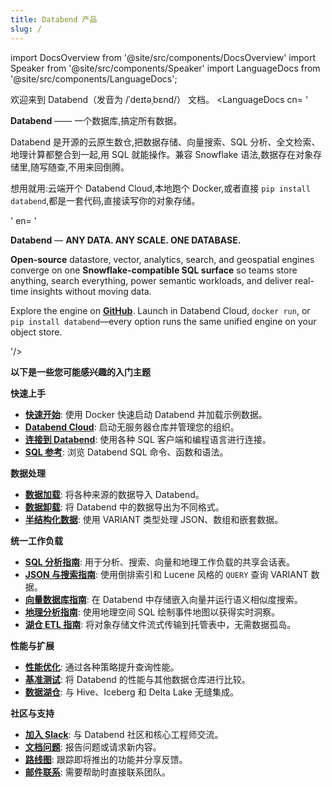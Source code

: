 ```yaml
---
title: Databend 产品
slug: /
---
```


import DocsOverview from '@site/src/components/DocsOverview'
import Speaker from '@site/src/components/Speaker'
import LanguageDocs from '@site/src/components/LanguageDocs';

欢迎来到 Databend（发音为 /ˈdeɪtəˌbɛnd/）<Speaker /> 文档。
<LanguageDocs
cn=
'

**Databend** —— 一个数据库,搞定所有数据。

Databend 是开源的云原生数仓,把数据存储、向量搜索、SQL 分析、全文检索、地理计算都整合到一起,用 SQL 就能操作。兼容 Snowflake 语法,数据存在对象存储里,随写随查,不用来回倒腾。

想用就用:云端开个 Databend Cloud,本地跑个 Docker,或者直接 `pip install databend`,都是一套代码,直接读写你的对象存储。

'
en=
'

**Databend** — **ANY DATA. ANY SCALE. ONE DATABASE.**

**Open-source** datastore, vector, analytics, search, and geospatial engines converge on one **Snowflake-compatible SQL surface** so teams store anything, search everything, power semantic workloads, and deliver real-time insights without moving data.

Explore the engine on [**GitHub**](https://github.com/databendlabs/databend). Launch in Databend Cloud, `docker run`, or `pip install databend`—every option runs the same unified engine on your object store.

'/>

<DocsOverview />

**以下是一些您可能感兴趣的入门主题**

**快速上手**
- **[快速开始](/guides/deploy/quickstart)**: 使用 Docker 快速启动 Databend 并加载示例数据。
- **[Databend Cloud](/guides/cloud)**: 启动无服务器仓库并管理您的组织。
- **[连接到 Databend](/guides/sql-clients)**: 使用各种 SQL 客户端和编程语言进行连接。
- **[SQL 参考](/sql)**: 浏览 Databend SQL 命令、函数和语法。

**数据处理**
- **[数据加载](/guides/load-data)**: 将各种来源的数据导入 Databend。
- **[数据卸载](/guides/unload-data)**: 将 Databend 中的数据导出为不同格式。
- **[半结构化数据](/sql/sql-functions/semi-structured-functions)**: 使用 VARIANT 类型处理 JSON、数组和嵌套数据。

**统一工作负载**
- **[SQL 分析指南](/guides/query/sql-analytics)**: 用于分析、搜索、向量和地理工作负载的共享会话表。
- **[JSON 与搜索指南](/guides/query/json-search)**: 使用倒排索引和 Lucene 风格的 `QUERY` 查询 VARIANT 数据。
- **[向量数据库指南](/guides/query/vector-db)**: 在 Databend 中存储嵌入向量并运行语义相似度搜索。
- **[地理分析指南](/guides/query/geo-analytics)**: 使用地理空间 SQL 绘制事件地图以获得实时洞察。
- **[湖仓 ETL 指南](/guides/query/lakehouse-etl)**: 将对象存储文件流式传输到托管表中，无需数据孤岛。

**性能与扩展**
- **[性能优化](/guides/performance)**: 通过各种策略提升查询性能。
- **[基准测试](/guides/benchmark)**: 将 Databend 的性能与其他数据仓库进行比较。
- **[数据湖仓](/sql/sql-reference/table-engines)**: 与 Hive、Iceberg 和 Delta Lake 无缝集成。

**社区与支持**
- **[加入 Slack](https://link.databend.com/join-slack)**: 与 Databend 社区和核心工程师交流。
- **[文档问题](https://github.com/databendlabs/databend-docs/issues)**: 报告问题或请求新内容。
- **[路线图](https://github.com/databendlabs/databend/issues/14167)**: 跟踪即将推出的功能并分享反馈。
- **[邮件联系](mailto:hi@databend.com)**: 需要帮助时直接联系团队。
